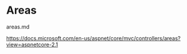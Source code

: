 # Areas

areas.md

https://docs.microsoft.com/en-us/aspnet/core/mvc/controllers/areas?view=aspnetcore-2.1
